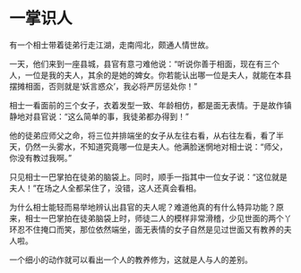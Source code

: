 # 一掌识人

有一个相士带着徒弟行走江湖，走南闯北，颇通人情世故。 

一天，他们来到一座县城，县官有意刁难他说：“听说你善于相面，现在有三个人，一位是我的夫人，其余的是她的婢女。你若能认出哪一位是夫人，就能在本县摆摊相面，否则就是‘妖言惑众’，我必将严厉惩处你！” 

相士一看面前的三个女子，衣着发型一致、年龄相仿，都是面无表情。于是故作镇静地对县官说：“这么简单的事，我徒弟都办得到！” 

他的徒弟应师父之命，将三位并排端坐的女子从左往右看，从右往左看，看了半天，仍然一头雾水，不知道究竟哪一位是夫人。他满脸迷惘地对相士说：“师父，你没有教过我啊。” 

只见相士一巴掌拍在徒弟的脑袋上。同时，顺手一指其中一位女子说：“这位就是夫人！”在场之人全都呆住了，没错，这人还真会看相。 

为什么相士能轻而易举地辨认出县官的夫人呢？难道他真的有什么特异功能？原来，相士一巴掌拍在徒弟脑袋上时，师徒二人的模样非常滑稽，少见世面的两个丫环忍不住掩口而笑，那位依然端坐，面无表情的女子自然是见过世面又有教养的夫人啦。 

一个细小的动作就可以看出一个人的教养修为，这就是人与人的差别。